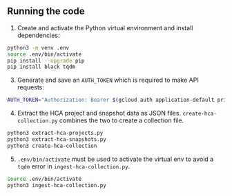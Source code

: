 ## Running the code

1. Create and activate the Python virtual environment and install dependencies:

```sh
python3 -m venv .env
source .env/bin/activate
pip install --upgrade pip
pip install black tqdm
```

3. Generate and save an `AUTH_TOKEN` which is required to make API requests:

```sh
AUTH_TOKEN="Authorization: Bearer $(gcloud auth application-default print-access-token)"
```

4. Extract the HCA project and snapshot data as JSON files. `create-hca-collection.py` combines the two to create a collection file.

```sh
python3 extract-hca-projects.py
python3 extract-hca-snapshots.py
python3 create-hca-collection
```

5. `.env/bin/activate` must be used to activate the virtual env to avoid a `tqdm` error in `ingest-hca-collection.py`.
```sh
source .env/bin/activate
python3 ingest-hca-collection.py
```

